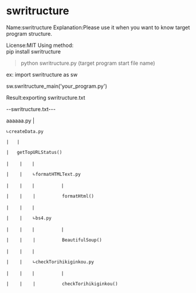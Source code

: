 # swritructure

Name:swritructure
Explanation:Please use it when you want to know target program structure.

License:MIT
Using method:  
pip install swritructure

>python swritructure.py (target program start file name)

ex:
import swritructure as sw

sw.swritructure_main('your_program.py')


Result:exporting swritructure.txt



--swritructure.txt---

 aaaaaa.py
     |

    ∟createData.py

    |   |

    |   getTopURLStatus()

    |    |  　|

    |    |    ∟formatHTMLText.py

    |    |  　|          |

    |    |    |          formatHtml()

    |    |  　|

    |    |    ∟bs4.py

    |    |  　|          |

    |    |    |          BeautifulSoup()

    |    |  　|

    |    |    ∟checkTorihikiginkou.py

    |    |  　|          |

    |    |    |          checkTorihikiginkou()
